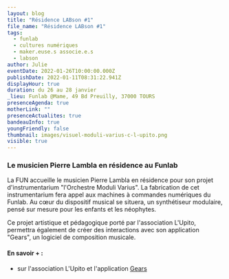 ```yaml
---
layout: blog
title: "Résidence LABson #1"
file_name: "Résidence LABson #1"
tags:
  - funlab
  - cultures numériques
  - maker.euse.s associe.e.s
  - labson
author: Julie
eventDate: 2022-01-26T10:00:00.000Z
publishDate: 2022-01-11T08:31:22.941Z
displayHour: true
duration: du 26 au 28 janvier
_lieu: Funlab @Mame, 49 Bd Preuilly, 37000 TOURS
presenceAgenda: true
motherLink: ""
presenceActualites: true
bandeauInfo: true
youngFriendly: false
thumbnail: images/visuel-moduli-varius-c-l-upito.png
visible: true
---
```

### Le musicien Pierre Lambla en résidence au Funlab

La FUN accueille le musicien Pierre Lambla en résidence pour son projet d'instrumentarium "l'Orchestre Moduli Varius". La fabrication de cet instrumentarium fera appel aux machines à commandes numériques du Funlab. Au cœur du dispositif musical se situera, un synthétiseur modulaire, pensé sur mesure pour les enfants et les néophytes.

Ce projet artistique et pédagogique porté par l'association L'Upito, permettra également de créer des interactions avec son application "Gears", un logiciel de composition musicale.

#### En savoir + :


* sur l'association L'Upito et l'application [Gears](https://lupito.net/gears)